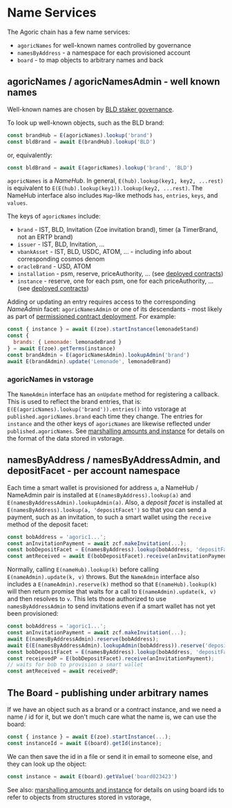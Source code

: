 # Name Services

The Agoric chain has a few name services:

- `agoricNames` for well-known names controlled by governance
- `namesByAddress` - a namespace for each provisioned account
- `board` - to map objects to arbitrary names and back

## agoricNames / agoricNamesAdmin - well known names

Well-known names are chosen by [BLD staker governance](https://community.agoric.com/t/about-the-governance-category/15).

To look up well-known objects, such as the BLD brand:

```js
const brandHub = E(agoricNames).lookup('brand')
const bldBrand = await E(brandHub).lookup('BLD')
```

or, equivalently:

```js
const bldBrand = await E(agoricNames).lookup('brand', 'BLD')
```

`agoricNames` is a _NameHub_. In general, `E(hub).lookup(key1, key2, ...rest)` is equivalent
to `E(E(hub).lookup(key1)).lookup(key2, ...rest)`. The NameHub interface also includes `Map`-like
methods `has`, `entries`, `keys`, and `values`.

The keys of `agoricNames` include:

- `brand` - IST, BLD, Invitation (Zoe invitation brand), timer (a TimerBrand, not an ERTP brand)
- `issuer` - IST, BLD, Invitation, ...
- `vbankAsset` - IST, BLD, USDC, ATOM, ... - including info about corresponding cosmos denom
- `oracleBrand` - USD, ATOM
- `installation` - psm, reserve, priceAuthority, ... (see [deployed contracts](../zoe/actual-contracts/))
- `instance` - reserve, one for each psm, one for each priceAuthority, ... (see [deployed contracts](../zoe/actual-contracts/))

Adding or updating an entry requires access to the corresponding _NameAdmin_ facet: `agoricNamesAdmin` or
one of its descendants - most likely as part of [permissioned contract deployment](../coreeval/). For example:

```js
const { instance } = await E(zoe).startInstance(lemonadeStand)
const {
  brands: { Lemonade: lemonadeBrand }
} = await E(zoe).getTerms(instance)
const brandAdmin = E(agoricNamesAdmin).lookupAdmin('brand')
await E(brandAdmin).update('Lemonade', lemonadeBrand)
```

### agoricNames in vstorage

The `NameAdmin` interface has an `onUpdate` method for registering a callback.
This is used to reflect the brand entries, that is: `E(E(agoricNames).lookup('brand')).entries()`
into vstorage at `published.agoricNames.brand` each time they change.
The entries for `instance` and the other keys of `agoricNames` are likewise reflected under `published.agoricNames`.
See [marshalling amounts and instance](../getting-started/contract-rpc#marshalling-amounts-and-instances)
for details on the format of the data stored in vstorage.

## namesByAddress / namesByAddressAdmin, and depositFacet - per account namespace

Each time a smart wallet is provisioned for address `a`, a NameHub / NameAdmin pair is
installed at `E(namesByAddress).lookup(a)` and `E(namesByAddressAdmin).lookupAdmin(a)`.
Also, a _deposit facet_ is installed at `E(namesByAddress).lookup(a, 'depositFacet')` so
that you can send a payment, such as an invitation, to such a smart wallet using
the `receive` method of the deposit facet:

```js
const bobAddress = 'agoric1...';
const anInvitationPayment = await zcf.makeInvitation(...);
const bobDepositFacet = E(namesByAddress).lookup(bobAddress, 'depositFacet');
const amtReceived = await E(bobDepositFacet).receive(anInvitationPayment);
```

Normally, calling `E(nameHub).lookup(k)` before calling `E(nameAdmin).update(k, v)` throws.
But the `NameAdmin` interface also includes a `E(nameAdmin).reserve(k)` method so that
`E(nameHub).lookup(k)` will then return promise that waits for a call to `E(nameAdmin).update(k, v)`
and then resolves to `v`. This lets those authorized to use `namesByAddressAdmin`
to send invitations even if a smart wallet has not yet been provisioned:

```js
const bobAddress = 'agoric1...';
const anInvitationPayment = await zcf.makeInvitation(...);
await E(namesByAddressAdmin).reserve(bobAddress);
await E(E(namesByAddressAdmin).lookupAdmin(bobAddress)).reserve('depositFacet');
const bobDepositFacet = E(namesByAddress).lookup(bobAddress, 'depositFacet');
const receievedP = E(bobDepositFacet).receive(anInvitationPayment);
// waits for bob to provision a smart wallet
const amtReceived = await receivedP;
```

## The Board - publishing under arbitrary names

If we have an object such as a brand or a contract instance, and we need a name / id for it,
but we don't much care what the name is, we can use the board:

```js
const { instance } = await E(zoe).startInstance(...);
const instanceId = await E(board).getId(instance);
```

We can then save the id in a file or send it in email to someone else, and they
can look up the object:

```js
const instance = await E(board).getValue('board023423')
```

See also: [marshalling amounts and instance](../getting-started/contract-rpc#marshalling-amounts-and-instances)
for details on using board ids to refer to objects from structures stored in vstorage,
